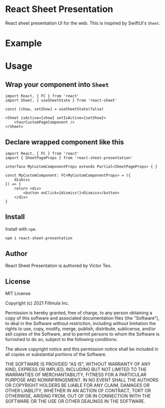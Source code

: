 # React Sheet Presentation

React sheet presentation UI for the web. This is inspired by SwiftUI's `Sheet`.

# Example

# Usage

## Wrap your component into `Sheet`

```tsx
import React, { FC } from 'react'
import Sheet, { useSheetState } from 'react-sheet'

const [show, setShow] = useSheetState(false)

<Sheet isActive={show} setIsActive={setShow}>
    <YourCustomPageComponent />
</Sheet>
```

## Declare wrapped component like this

```tsx
import React, { FC } from 'react'
import { SheetPageProps } from 'react-sheet-presentation'

interface MyCustomComponentProps extends Partial<SheetPageProps> { }

const MyCustomComponent: FC<MyCustomComponentProps> = ({
    dismiss
}) => {
    return <div>
        <button onClick={dismiss!}>Dismiss</button>
    </div>
}
```

## Install

Install with `npm`.

```sh
npm i react-sheet-presentation
```

## Author

React Sheet Presentation is authored by Victor Teo.

## License

MIT License

Copyright (c) 2021 Fillmula Inc.

Permission is hereby granted, free of charge, to any person obtaining a copy
of this software and associated documentation files (the "Software"), to deal
in the Software without restriction, including without limitation the rights
to use, copy, modify, merge, publish, distribute, sublicense, and/or sell
copies of the Software, and to permit persons to whom the Software is
furnished to do so, subject to the following conditions:

The above copyright notice and this permission notice shall be included in all
copies or substantial portions of the Software.

THE SOFTWARE IS PROVIDED "AS IS", WITHOUT WARRANTY OF ANY KIND, EXPRESS OR
IMPLIED, INCLUDING BUT NOT LIMITED TO THE WARRANTIES OF MERCHANTABILITY,
FITNESS FOR A PARTICULAR PURPOSE AND NONINFRINGEMENT. IN NO EVENT SHALL THE
AUTHORS OR COPYRIGHT HOLDERS BE LIABLE FOR ANY CLAIM, DAMAGES OR OTHER
LIABILITY, WHETHER IN AN ACTION OF CONTRACT, TORT OR OTHERWISE, ARISING FROM,
OUT OF OR IN CONNECTION WITH THE SOFTWARE OR THE USE OR OTHER DEALINGS IN THE
SOFTWARE.
